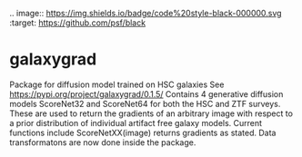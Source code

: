 .. image:: https://img.shields.io/badge/code%20style-black-000000.svg
    :target: https://github.com/psf/black
# galaxygrad
Package for diffusion model trained on HSC galaxies
See https://pypi.org/project/galaxygrad/0.1.5/
Contains 4 generative diffusion models ScoreNet32 and ScoreNet64 for both the HSC and ZTF surveys. These are used to return the gradients of an arbitrary image with respect to a prior distribution of individual artifact free galaxy models. Current functions include ScoreNetXX(image) returns gradients as stated. Data transformatons are now done inside the package.
